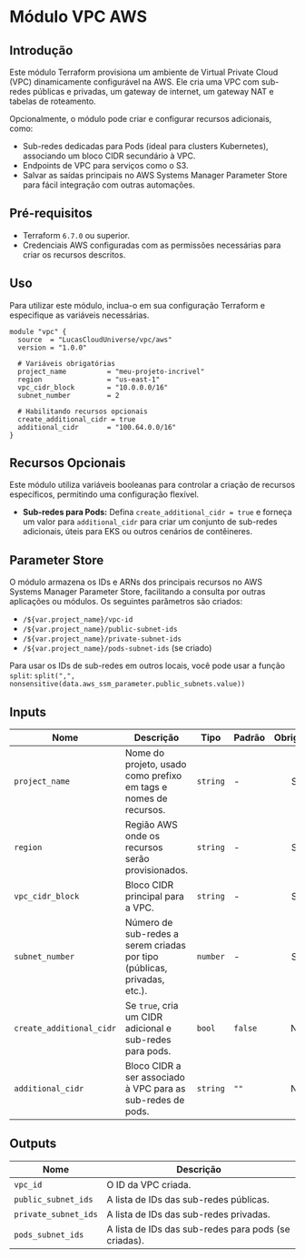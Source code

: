 # Módulo VPC AWS

## Introdução

Este módulo Terraform provisiona um ambiente de Virtual Private Cloud (VPC) dinamicamente configurável na AWS. Ele cria uma VPC com sub-redes públicas e privadas, um gateway de internet, um gateway NAT e tabelas de roteamento.

Opcionalmente, o módulo pode criar e configurar recursos adicionais, como:

- Sub-redes dedicadas para Pods (ideal para clusters Kubernetes), associando um bloco CIDR secundário à VPC.
- Endpoints de VPC para serviços como o S3.
- Salvar as saídas principais no AWS Systems Manager Parameter Store para fácil integração com outras automações.

## Pré-requisitos

- Terraform `6.7.0` ou superior.
- Credenciais AWS configuradas com as permissões necessárias para criar os recursos descritos.

## Uso

Para utilizar este módulo, inclua-o em sua configuração Terraform e especifique as variáveis necessárias.

```hcl
module "vpc" {
  source  = "LucasCloudUniverse/vpc/aws"
  version = "1.0.0"

  # Variáveis obrigatórias
  project_name          = "meu-projeto-incrivel"
  region                = "us-east-1"
  vpc_cidr_block        = "10.0.0.0/16"
  subnet_number         = 2

  # Habilitando recursos opcionais
  create_additional_cidr = true
  additional_cidr       = "100.64.0.0/16"
}
```

## Recursos Opcionais

Este módulo utiliza variáveis booleanas para controlar a criação de recursos específicos, permitindo uma configuração flexível.

- **Sub-redes para Pods:** Defina `create_additional_cidr = true` e forneça um valor para `additional_cidr` para criar um conjunto de sub-redes adicionais, úteis para EKS ou outros cenários de contêineres.

## Parameter Store

O módulo armazena os IDs e ARNs dos principais recursos no AWS Systems Manager Parameter Store, facilitando a consulta por outras aplicações ou módulos. Os seguintes parâmetros são criados:

- `/${var.project_name}/vpc-id`
- `/${var.project_name}/public-subnet-ids`
- `/${var.project_name}/private-subnet-ids`
- `/${var.project_name}/pods-subnet-ids` (se criado)

Para usar os IDs de sub-redes em outros locais, você pode usar a função `split`:
`split(",", nonsensitive(data.aws_ssm_parameter.public_subnets.value))`

## Inputs

| Nome                     | Descrição                                                                | Tipo     | Padrão  | Obrigatório |
| ------------------------ | ------------------------------------------------------------------------ | -------- | ------- | :---------: |
| `project_name`           | Nome do projeto, usado como prefixo em tags e nomes de recursos.         | `string` | -       |     Sim     |
| `region`                 | Região AWS onde os recursos serão provisionados.                         | `string` | -       |     Sim     |
| `vpc_cidr_block`         | Bloco CIDR principal para a VPC.                                         | `string` | -       |     Sim     |
| `subnet_number`          | Número de sub-redes a serem criadas por tipo (públicas, privadas, etc.). | `number` | -       |     Sim     |
| `create_additional_cidr` | Se `true`, cria um CIDR adicional e sub-redes para pods.                 | `bool`   | `false` |     Não     |
| `additional_cidr`        | Bloco CIDR a ser associado à VPC para as sub-redes de pods.              | `string` | `""`    |     Não     |

## Outputs

| Nome                 | Descrição                                            |
| -------------------- | ---------------------------------------------------- |
| `vpc_id`             | O ID da VPC criada.                                  |
| `public_subnet_ids`  | A lista de IDs das sub-redes públicas.               |
| `private_subnet_ids` | A lista de IDs das sub-redes privadas.               |
| `pods_subnet_ids`    | A lista de IDs das sub-redes para pods (se criadas). |
